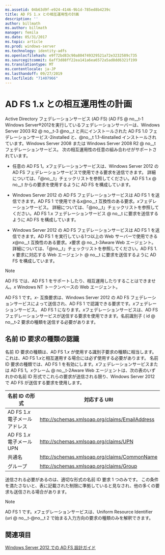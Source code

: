 ```yaml
---
ms.assetid: 04b63d9f-e924-4146-9b1d-785ed8b4239c
title: AD FS 1.x との相互運用性の計画
description: ''
author: billmath
ms.author: billmath
manager: femila
ms.date: 05/31/2017
ms.topic: article
ms.prod: windows-server
ms.technology: identity-adfs
ms.openlocfilehash: e9f72bd83c90a804749329521a72e3232589c735
ms.sourcegitcommit: 6aff3d88ff22ea141a6ea6572a5ad8dd6321f199
ms.translationtype: MT
ms.contentlocale: ja-JP
ms.lasthandoff: 09/27/2019
ms.locfileid: "71407966"
---
```

# <a name="planning-for-interoperability-with-ad-fs-1x"></a>AD FS 1.x との相互運用性の計画

Active Directory フェデレーションサービス (AD FS) \(AD FS @ no__t-1 Windows Server®2012を実行しているフェデレーションサーバーは、Windows Server 2003 R2 @ no__t-3 @no__t と共にインストールされた AD FS 1.0 フェデレーションサービス-2installed と、@no__t 1.1-4installed インストールされています。Windows Server 2008 または Windows Server 2008 R2 @ no__t フェデレーションサービス。 次の相互運用性の任意の組み合わせがサポートされています。  

-   任意の AD FS 1。*x*フェデレーションサービスは、Windows Server 2012 の AD FS フェデレーションサービスで使用できる要求を送信できます。 詳細については、「@no__t」チェックリストを参照してください。AD FS 1.x @ no__t からの要求を使用するように AD FS を構成しています。  

-   Windows Server 2012 の AD FS フェデレーションサービスは AD FS 1 を送信できます。AD FS 1 で使用できる*x*@no__t 互換性のある要求。*x*フェデレーションサービス。 詳細については、「@no__t」チェックリストを参照してください。AD FS 1.x フェデレーションサービス @ no__t に要求を送信するように AD FS を構成しています。  

-   Windows Server 2012 の AD FS フェデレーションサービスは AD FS 1 を送信できます。AD FS 1 を実行している1つ以上の Web サーバーで使用できる*x*@no__t 互換性のある要求。*x*要求 @ no__t-3Aware Web エージェント。 詳細については、「@no__t」チェックリストを参照してください。AD FS 1. x 要求に対応する Web エージェント @ no__t に要求を送信するように AD FS を構成しています。  

> [!NOTE]  
> AD FS では、AD FS 1 をサポートしたり、相互運用したりすることはできません。*x* Windows NT トークンベースの Web エージェント。  

AD FS 1 です。*x*\- 互換要求は、Windows Server 2012 の AD FS フェデレーションサービスによって送信され、AD FS 1 で認識できる要求です。*x*フェデレーションサービス。 AD FS 1 になります。*x*フェデレーションサービスは、AD FS フェデレーションサービスが送信する要求を使用できます。名前識別子 \( id @ no__t-2 要求の種類を送信する必要があります。  

## <a name="understanding-the-name-id-claim-type"></a>名前 ID 要求の種類の認識  
名前 ID 要求の種類は、AD FS 1.*x* が使用する識別子要求の種類に相当します。 これは、AD FS 1.*x*と相互運用する場合には必ず使用する必要があります。 名前 ID 要求の種類では、AD FS 1 を有効にします。*x*フェデレーションサービスまたは AD FS 1。*x*クレーム @ no__t-2Aware Web エージェントは、次の表のいずれかの名前 ID 形式でこれらの要求が送信される限り、Windows Server 2012 で AD FS が送信する要求を使用します。  


|      名前 ID の形式       |               対応する URI                |
|---------------------------|------------------------------------------------|
| AD FS 1.*x* 電子メール アドレス | http://schemas.xmlsoap.org/claims/EmailAddress |
|   AD FS 1.*x* 電子メール UPN   |     http://schemas.xmlsoap.org/claims/UPN      |
|        共通名        |  http://schemas.xmlsoap.org/claims/CommonName  |
|           グループ           |    http://schemas.xmlsoap.org/claims/Group     |

送信される必要があるのは、適切な形式の名前 ID 要求 1 つのみです。 この条件を満たさないと、表に記載された制限に準拠していると見なされ、他の多くの要求も送信される場合があります。  

> [!NOTE]  
> AD FS 1 です。*x*フェデレーションサービスは、Uniform Resource Identifier \(uri @ no__t-@no__t 2 で始まる入力方向の要求の種類のみを解釈できます。  

## <a name="see-also"></a>関連項目
[Windows Server 2012 での AD FS 設計ガイド](AD-FS-Design-Guide-in-Windows-Server-2012.md)
